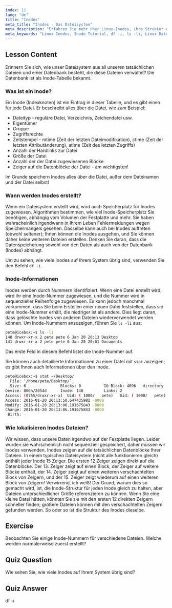 ```yaml
---
index: 11
lang: "de"
title: "Inodes"
meta_title: "Inodes - Das Dateisystem"
meta_description: "Erfahren Sie mehr über Linux-Inodes, ihre Struktur und wie sie Dateien verwalten. Verstehen Sie Inode-Nummern und verwenden Sie `df -i` und `ls -li`, um die Inode-Nutzung zu überprüfen. Beginnen Sie Ihre Linux-Reise!"
meta_keywords: "Linux Inodes, Inode Tutorial, df -i, ls -li, Linux Dateisystem, Linux für Anfänger, Linux Anleitung"
---
```


## Lesson Content

Erinnern Sie sich, wie unser Dateisystem aus all unseren tatsächlichen Dateien und einer Datenbank besteht, die diese Dateien verwaltet? Die Datenbank ist als Inode-Tabelle bekannt.

### Was ist ein Inode?

Ein Inode (Indexknoten) ist ein Eintrag in dieser Tabelle, und es gibt einen für jede Datei. Er beschreibt alles über die Datei, wie zum Beispiel:

- Dateityp - reguläre Datei, Verzeichnis, Zeichendatei usw.
- Eigentümer
- Gruppe
- Zugriffsrechte
- Zeitstempel - mtime (Zeit der letzten Dateimodifikation), ctime (Zeit der letzten Attributänderung), atime (Zeit des letzten Zugriffs)
- Anzahl der Hardlinks zur Datei
- Größe der Datei
- Anzahl der der Datei zugewiesenen Blöcke
- Zeiger auf die Datenblöcke der Datei - am wichtigsten!

Im Grunde speichern Inodes alles über die Datei, außer dem Dateinamen und der Datei selbst!

### Wann werden Inodes erstellt?

Wenn ein Dateisystem erstellt wird, wird auch Speicherplatz für Inodes zugewiesen. Algorithmen bestimmen, wie viel Inode-Speicherplatz Sie benötigen, abhängig vom Volumen der Festplatte und mehr. Sie haben wahrscheinlich irgendwann in Ihrem Leben Fehlermeldungen wegen Speichermangels gesehen. Dasselbe kann auch bei Inodes auftreten (obwohl seltener); Ihnen können die Inodes ausgehen, und Sie können daher keine weiteren Dateien erstellen. Denken Sie daran, dass die Datenspeicherung sowohl von den Daten als auch von der Datenbank (Inodes) abhängt.

Um zu sehen, wie viele Inodes auf Ihrem System übrig sind, verwenden Sie den Befehl `df -i`.

### Inode-Informationen

Inodes werden durch Nummern identifiziert. Wenn eine Datei erstellt wird, wird ihr eine Inode-Nummer zugewiesen, und die Nummer wird in sequenzieller Reihenfolge zugewiesen. Es kann jedoch manchmal vorkommen, dass Sie beim Erstellen einer neuen Datei feststellen, dass sie eine Inode-Nummer erhält, die niedriger ist als andere. Dies liegt daran, dass gelöschte Inodes von anderen Dateien wiederverwendet werden können. Um Inode-Nummern anzuzeigen, führen Sie `ls -li` aus:

```bash
pete@icebox:~$ ls -li
140 drwxr-xr-x 2 pete pete 6 Jan 20 20:13 Desktop
141 drwxr-xr-x 2 pete pete 6 Jan 20 20:01 Documents
```

Das erste Feld in diesem Befehl listet die Inode-Nummer auf.

Sie können auch detaillierte Informationen zu einer Datei mit `stat` anzeigen; es gibt Ihnen auch Informationen über den Inode.

```bash
pete@icebox:~$ stat ~/Desktop/
  File: ‘/home/pete/Desktop/’
  Size: 6               Blocks: 0          IO Block: 4096   directory
Device: 806h/2054d      Inode: 140         Links: 2
Access: (0755/drwxr-xr-x)  Uid: ( 1000/   pete)   Gid: ( 1000/   pete)
Access: 2016-01-20 20:13:50.647435982 -0800
Modify: 2016-01-20 20:13:06.191675843 -0800
Change: 2016-01-20 20:13:06.191675843 -0800
 Birth: -
```

### Wie lokalisieren Inodes Dateien?

Wir wissen, dass unsere Daten irgendwo auf der Festplatte liegen. Leider wurden sie wahrscheinlich nicht sequenziell gespeichert, daher müssen wir Inodes verwenden. Inodes zeigen auf die tatsächlichen Datenblöcke Ihrer Dateien. In einem typischen Dateisystem (nicht alle funktionieren gleich) enthält jeder Inode 15 Zeiger. Die ersten 12 Zeiger zeigen direkt auf die Datenblöcke. Der 13. Zeiger zeigt auf einen Block, der Zeiger auf weitere Blöcke enthält, der 14. Zeiger zeigt auf einen weiteren verschachtelten Block von Zeigern, und der 15. Zeiger zeigt wiederum auf einen weiteren Block von Zeigern! Verwirrend, ich weiß! Der Grund, warum dies so gemacht wird, ist, die Inode-Struktur für jeden Inode gleich zu halten, aber Dateien unterschiedlicher Größe referenzieren zu können. Wenn Sie eine kleine Datei hätten, könnten Sie sie mit den ersten 12 direkten Zeigern schneller finden; größere Dateien können mit den verschachtelten Zeigern gefunden werden. So oder so ist die Struktur des Inodes dieselbe.

## Exercise

Beobachten Sie einige Inode-Nummern für verschiedene Dateien. Welche werden normalerweise zuerst erstellt?

## Quiz Question

Wie sehen Sie, wie viele Inodes auf Ihrem System übrig sind?

## Quiz Answer

df -i
